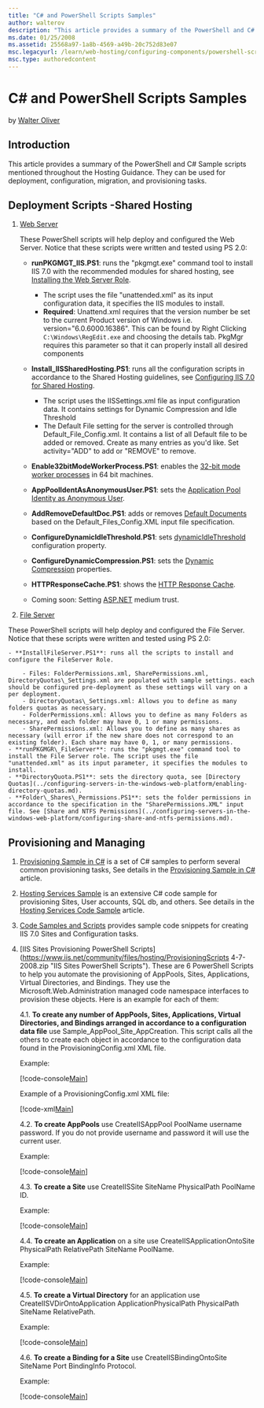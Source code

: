 ```yaml
---
title: "C# and PowerShell Scripts Samples"
author: walterov
description: "This article provides a summary of the PowerShell and C# Sample scripts mentioned throughout the Hosting Guidance. They can be used for deployment, configura..."
ms.date: 01/25/2008
ms.assetid: 25568a97-1a8b-4569-a49b-20c752d83e07
msc.legacyurl: /learn/web-hosting/configuring-components/powershell-scripts
msc.type: authoredcontent
---
```

C# and PowerShell Scripts Samples
====================
by [Walter Oliver](https://github.com/walterov)

## Introduction

This article provides a summary of the PowerShell and C# Sample scripts mentioned throughout the Hosting Guidance. They can be used for deployment, configuration, migration, and provisioning tasks.

## Deployment Scripts -Shared Hosting

1. [Web Server](https://www.iis.net/community/files/hosting/IISShareHostSetupScripts-v1.zip "Web Server Scripts")  

    These PowerShell scripts will help deploy and configured the Web Server. Notice that these scripts were written and tested using PS 2.0:

    - **runPKGMGT\_IIS.PS1**: runs the "pkgmgt.exe" command tool to install IIS 7.0 with the recommended modules for shared hosting, see [Installing the Web Server Role](../web-server-for-shared-hosting/installing-the-web-server-role.md).

        - The script uses the file "unattended.xml" as its input configuration data, it specifies the IIS modules to install.
        - **Required**: Unattend.xml requires that the version number be set to the current Product version of Windows i.e. version="6.0.6000.16386". This can be found by Right Clicking `C:\Windows\RegEdit.exe` and choosing the details tab. PkgMgr requires this parameter so that it can properly install all desired components
    - **Install\_IISSharedHosting.PS1**: runs all the configuration scripts in accordance to the Shared Hosting guidelines, see [Configuring IIS 7.0 for Shared Hosting](../web-server-for-shared-hosting/index.md).

        - The script uses the IISSettings.xml file as input configuration data. It contains settings for Dynamic Compression and Idle Threshold
        - The Default File setting for the server is controlled through Default\_File\_Config.xml. It contains a list of all Default file to be added or removed. Create as many entries as you'd like. Set activity="ADD" to add or "REMOVE" to remove.
    - **Enable32bitModeWorkerProcess.PS1**: enables the [32-bit mode worker processes](../web-server-for-shared-hosting/32-bit-mode-worker-processes.md) in 64 bit machines.
    - **AppPoolIdentAsAnonymousUser.PS1**: sets the [Application Pool Identity as Anonymous User](../web-server-for-shared-hosting/application-pool-identity-as-anonymous-user.md).
    - **AddRemoveDefaultDoc.PS1**: adds or removes [Default Documents](../web-server-for-shared-hosting/default-documents.md) based on the Default\_Files\_Config.XML input file specification.
    - **ConfigureDynamicIdleThreshold.PS1**: sets [dynamicIdleThreshold](../web-server-for-shared-hosting/dynamicidlethreshold.md) configuration property.
    - **ConfigureDynamicCompression.PS1**: sets the [Dynamic Compression](../web-server-for-shared-hosting/dynamic-compression.md) properties.
    - **HTTPResponseCache.PS1**: shows the [HTTP Response Cache](../web-server-for-shared-hosting/http-response-cache.md).
    - Coming soon: Setting [ASP.NET](../web-server-for-shared-hosting/aspnet-20-35-shared-hosting-configuration.md) medium trust.
2. [File Server](https://www.iis.net/community/files/hosting/FileServerSetupScripts-v1.zip "File Server Scripts")  
  
 These PowerShell scripts will help deploy and configured the File Server. Notice that these scripts were written and tested using PS 2.0:  

    - **InstallFileServer.PS1**: runs all the scripts to install and configure the FileServer Role.

        - Files: FolderPermissions.xml, SharePermissions.xml, DirectoryQuotas\_Settings.xml are populated with sample settings. each should be configured pre-deployment as these settings will vary on a per deployment.
        - DirectoryQuotas\_Settings.xml: Allows you to define as many folders quotas as necessary.
        - FolderPermissions.xml: Allows you to define as many Folders as necessary, and each folder may have 0, 1 or many permissions.
        - SharePermissions.xml: Allows you to define as many shares as necessary (will error if the new share does not correspond to an existing folder). Each share may have 0, 1, or many permissions.
    - **runPKGMGR\_FileServer**: runs the "pkgmgt.exe" command tool to install the File Server role. The script uses the file "unattended.xml" as its input parameter, it specifies the modules to install.
    - **DirectoryQuota.PS1**: sets the directory quota, see [Directory Quotas](../configuring-servers-in-the-windows-web-platform/enabling-directory-quotas.md).
    - **Folder\_Shares\_Permissions.PS1**: sets the folder permissions in accordance to the specification in the "SharePermissions.XML" input file. See [Share and NTFS Permissions](../configuring-servers-in-the-windows-web-platform/configuring-share-and-ntfs-permissions.md).

## Provisioning and Managing

1. [Provisioning Sample in C#](powershell-scripts/_static/powershell-scripts-327-iis7provisioningsample1.zip) is a set of C# samples to perform several common provisioning tasks, See details in the [Provisioning Sample in C#](../../manage/provisioning-and-managing-iis/provisioning-sample-in-c.md) article.
2. [Hosting Services Sample](powershell-scripts/_static/hssample_4-11.zip) is an extensive C# code sample for provisioning Sites, User accounts, SQL db, and others. See details in the [Hosting Services Code Sample](../../manage/provisioning-and-managing-iis/index.md) article.
3. [Code Samples and Scripts](../../manage/provisioning-and-managing-iis/index.md) provides sample code snippets for creating IIS 7.0 Sites and Configuration tasks.
4. [IIS Sites Provisioning PowerShell Scripts](https://www.iis.net/community/files/hosting/ProvisioningScripts 4-7-2008.zip "IIS Sites PowerShell Scripts"). These are 6 PowerShell Scripts to help you automate the provisioning of AppPools, Sites, Applications, Virtual Directories, and Bindings. They use the Microsoft.Web.Administration managed code namespace interfaces to provision these objects. Here is an example for each of them:  

    4.1. **To create any number of AppPools, Sites, Applications, Virtual Directories, and Bindings arranged in accordance to a configuration data file** use Sample\_AppPool\_Site\_AppCreation. This script calls all the others to create each object in accordance to the configuration data found in the ProvisioningConfig.xml XML file.

    Example:

    [!code-console[Main](powershell-scripts/samples/sample1.cmd)]

    Example of a ProvisioningConfig.xml XML file:

    [!code-xml[Main](powershell-scripts/samples/sample2.xml)]

    4.2. **To create AppPools** use CreateIISAppPool PoolName username password. If you do not provide username and password it will use the current user.

    Example:

    [!code-console[Main](powershell-scripts/samples/sample3.cmd)]

    4.3. **To create a Site** use CreateIISSite SiteName PhysicalPath PoolName ID.

    Example:

    [!code-console[Main](powershell-scripts/samples/sample4.cmd)]

    4.4. **To create an Application** on a site use CreateIISApplicationOntoSite PhysicalPath RelativePath SiteName PoolName.

    Example:

    [!code-console[Main](powershell-scripts/samples/sample5.cmd)]

    4.5. **To create a Virtual Directory** for an application use CreateIISVDirOntoApplication ApplicationPhysicalPath PhysicalPath SiteName RelativePath.

    Example:

    [!code-console[Main](powershell-scripts/samples/sample6.cmd)]

    4.6. **To create a Binding for a Site** use CreateIISBindingOntoSite SiteName Port BindingInfo Protocol.

    Example:

    [!code-console[Main](powershell-scripts/samples/sample7.cmd)]
